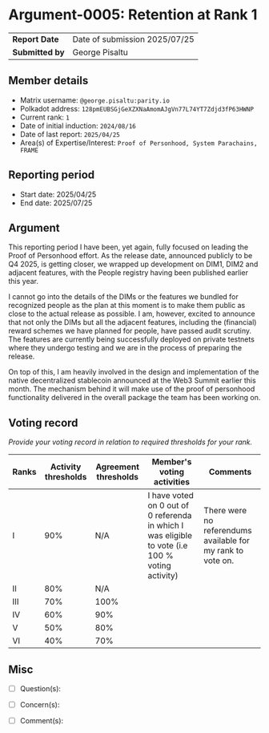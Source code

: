 # Argument-0005: Retention at Rank 1

|                 |                                                                                             |
| --------------- | ------------------------------------------------------------------------------------------- |
| **Report Date** | Date of submission 2025/07/25                                                               |
| **Submitted by**| George Pisaltu                                                                              |


## Member details

- Matrix username: `@george.pisaltu:parity.io`
- Polkadot address: `128pmEUBSGjGeXZXNaAmomAJgVn77L74YT7Zdjd3fP63HWNP`
- Current rank: `1`
- Date of initial induction: `2024/08/16`
- Date of last report: `2025/04/25`
- Area(s) of Expertise/Interest: `Proof of Personhood, System Parachains, FRAME`


## Reporting period

- Start date: 2025/04/25
- End date: 2025/07/25


## Argument

This reporting period I have been, yet again, fully focused on leading the Proof of Personhood
effort. As the release date, announced publicly to be Q4 2025, is getting closer, we wrapped up
development on DIM1, DIM2 and adjacent features, with the People registry having been published
earlier this year.

I cannot go into the details of the DIMs or the features we bundled for recognized people as the
plan at this moment is to make them public as close to the actual release as possible. I am,
however, excited to announce that not only the DIMs but all the adjacent features, including the
(financial) reward schemes we have planned for people, have passed audit scrutiny. The features are
currently being successfully deployed on private testnets where they undergo testing and we are in
the process of preparing the release.

On top of this, I am heavily involved in the design and implementation of the native decentralized
stablecoin announced at the Web3 Summit earlier this month. The mechanism behind it will make use of the proof of personhood functionality delivered in the overall package the team has been
working on.

## Voting record
*Provide your voting record in relation to required thresholds for your rank.* 

|  Ranks | Activity thresholds | Agreement thresholds | Member's voting activities | Comments |
|---|---|---|---|---|
|I  |90%   |N/A   | I have voted on 0 out of 0 referenda in which I was eligible to vote (i.e 100 % voting activity)  | There were no referendums available for my rank to vote on. |
|II |80%   |N/A   |   |  |
|III|70%   |100%  |   |  |
|IV |60%   |90%   |   |  |
|V  |50%   |80%   |   |  |
|VI |40%   |70%   |   |  |


## Misc

- [ ] Question(s): 

- [ ] Concern(s): 

- [ ] Comment(s): 

